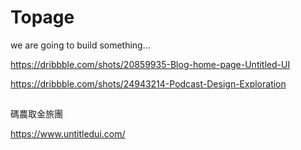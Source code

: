 # Topage

we are going to build something...

https://dribbble.com/shots/20859935-Blog-home-page-Untitled-UI


https://dribbble.com/shots/24943214-Podcast-Design-Exploration


##

碼農取金旅團


https://www.untitledui.com/
